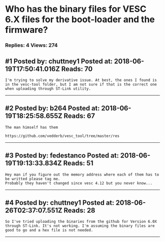# Who has the binary files for VESC 6.X files for the boot-loader and the firmware?

### Replies: 4 Views: 274

## \#1 Posted by: chuttney1 Posted at: 2018-06-19T17:50:41.016Z Reads: 70

```
I'm trying to solve my derivative issue. At best, the ones I found is in the vesc-tool folder, but I am not sure if that is the correct one when uploading through ST-Link utility.
```

---
## \#2 Posted by: b264 Posted at: 2018-06-19T18:25:58.655Z Reads: 67

```
The man himself has them

https://github.com/vedderb/vesc_tool/tree/master/res
```

---
## \#3 Posted by: fedestanco Posted at: 2018-06-19T19:13:33.834Z Reads: 51

```
Hey man if you figure out the memory address where each of them has to be writted please tag me.
Probably they haven't changed since vesc 4.12 but you never know...
```

---
## \#4 Posted by: chuttney1 Posted at: 2018-06-26T02:37:07.551Z Reads: 28

```
So I've tried uploading the binaries from the github for Version 6.0X through ST-Link. It's not working. I'm assuming the binary files are good to go and a hex file is not needed.
```

---
